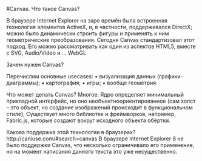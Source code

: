 #Canvas.
Что	такое	Canvas?
<p>
В	браузере	Internet Explorer на	заре	времён	была	встроенная	технология	элементов	ActiveX,	
и,	 в	 частности,	 поддерживался	 DirectX;	 можно	 было	 динамически	 строить	 фигуры	 и	
применять	к	ним	геометрические	преобразования.
Сегодня	Canvas стандартизовал	этот	подход.	Его	можно	рассматривать	как	один	из	аспектов	
HTML5,	вместе	с	SVG,	Audio/Video и	…	WebGL</p>
<p>Зачем	нужен	Canvas?</p>
Перечислим	основные	usecases:
• визуализация	данных	(графики-диаграммы);
• картография;
• игры;
• вообще	геометрия.
<p>
Что	 может	 делать	 Canvas? Многое.	 Ядро	 определяет	 минимальный	 прикладной	
интерфейс,	 но	 оно	 необъектноориентированное	 (сам	 холст	 – это	 объект,	 но	 создание	
изображений	происходит	в	функциональном	стиле);
Существует	много	библиотек	и	фреймворков,	например,	Fabric.js,	которые	создают	вокруг	
исходного	объекта	обёртки.</p>
Какова	поддержка	этой	технологии	в	браузерах?
http://caniuse.com/#search=canvas
В	браузере	Internet Explorer 8	не	было	поддержки	Canvas,	что	несколько	ограничивало	его	
применение,	но	на	момент	написания	данного	текста	это	уже	несущественно.
